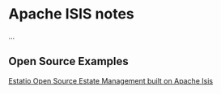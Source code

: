 # Apache ISIS notes

...

## Open Source Examples

[Estatio Open Source Estate Management built on Apache Isis](https://github.com/estatio/estatio)


